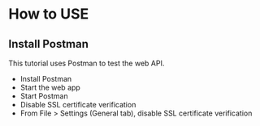# How to USE


## Install Postman

This tutorial uses Postman to test the web API.

- Install Postman 
- Start the web app
- Start Postman 
- Disable SSL certificate verification 
- From File > Settings (General tab), disable SSL certificate verification

